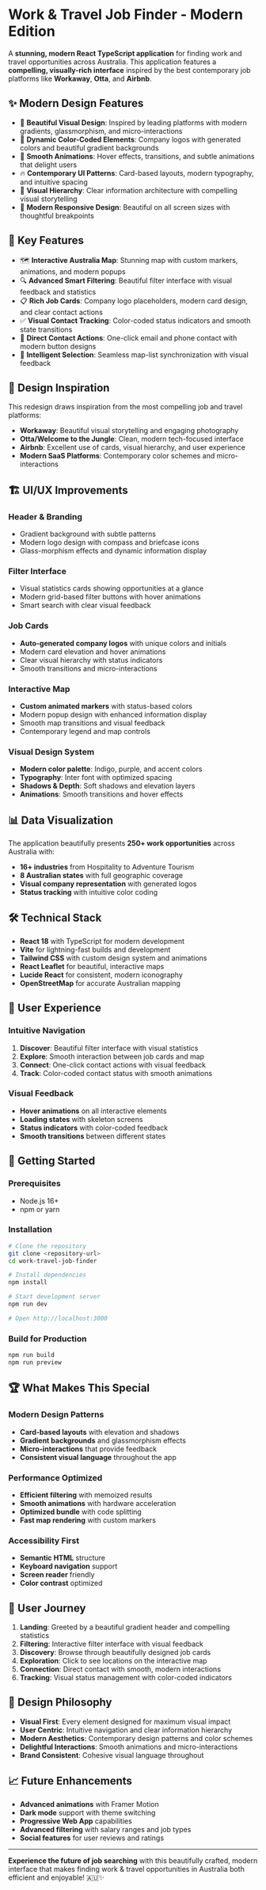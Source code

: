 # Work & Travel Job Finder - Modern Edition

A **stunning, modern React TypeScript application** for finding work and travel opportunities across Australia. This application features a **compelling, visually-rich interface** inspired by the best contemporary job platforms like **Workaway**, **Otta**, and **Airbnb**.

## ✨ Modern Design Features

- 🎨 **Beautiful Visual Design**: Inspired by leading platforms with modern gradients, glassmorphism, and micro-interactions
- 🌈 **Dynamic Color-Coded Elements**: Company logos with generated colors and beautiful gradient backgrounds
- 💫 **Smooth Animations**: Hover effects, transitions, and subtle animations that delight users
- 🔥 **Contemporary UI Patterns**: Card-based layouts, modern typography, and intuitive spacing
- 🎯 **Visual Hierarchy**: Clear information architecture with compelling visual storytelling
- 📱 **Modern Responsive Design**: Beautiful on all screen sizes with thoughtful breakpoints

## 🚀 Key Features

- 🗺️ **Interactive Australia Map**: Stunning map with custom markers, animations, and modern popups
- 🔍 **Advanced Smart Filtering**: Beautiful filter interface with visual feedback and statistics
- 📋 **Rich Job Cards**: Company logo placeholders, modern card design, and clear contact actions  
- ✅ **Visual Contact Tracking**: Color-coded status indicators and smooth state transitions
- 📧 **Direct Contact Actions**: One-click email and phone contact with modern button designs
- 🎯 **Intelligent Selection**: Seamless map-list synchronization with visual feedback

## 🎨 Design Inspiration

This redesign draws inspiration from the most compelling job and travel platforms:

- **Workaway**: Beautiful visual storytelling and engaging photography
- **Otta/Welcome to the Jungle**: Clean, modern tech-focused interface
- **Airbnb**: Excellent use of cards, visual hierarchy, and user experience
- **Modern SaaS Platforms**: Contemporary color schemes and micro-interactions

## 🏗️ UI/UX Improvements

### Header & Branding
- Gradient background with subtle patterns
- Modern logo design with compass and briefcase icons
- Glass-morphism effects and dynamic information display

### Filter Interface  
- Visual statistics cards showing opportunities at a glance
- Modern grid-based filter buttons with hover animations
- Smart search with clear visual feedback

### Job Cards
- **Auto-generated company logos** with unique colors and initials
- Modern card elevation and hover animations
- Clear visual hierarchy with status indicators
- Smooth transitions and micro-interactions

### Interactive Map
- **Custom animated markers** with status-based colors
- Modern popup design with enhanced information display
- Smooth map transitions and visual feedback
- Contemporary legend and map controls

### Visual Design System
- **Modern color palette**: Indigo, purple, and accent colors
- **Typography**: Inter font with optimized spacing
- **Shadows & Depth**: Soft shadows and elevation layers
- **Animations**: Smooth transitions and hover effects

## 📊 Data Visualization

The application beautifully presents **250+ work opportunities** across Australia with:
- **16+ industries** from Hospitality to Adventure Tourism
- **8 Australian states** with full geographic coverage
- **Visual company representation** with generated logos
- **Status tracking** with intuitive color coding

## 🛠️ Technical Stack

- **React 18** with TypeScript for modern development
- **Vite** for lightning-fast builds and development
- **Tailwind CSS** with custom design system and animations
- **React Leaflet** for beautiful, interactive maps
- **Lucide React** for consistent, modern iconography
- **OpenStreetMap** for accurate Australian mapping

## 🎯 User Experience

### Intuitive Navigation
1. **Discover**: Beautiful filter interface with visual statistics
2. **Explore**: Smooth interaction between job cards and map
3. **Connect**: One-click contact actions with visual feedback
4. **Track**: Color-coded contact status with smooth animations

### Visual Feedback
- **Hover animations** on all interactive elements
- **Loading states** with skeleton screens
- **Status indicators** with color-coded feedback
- **Smooth transitions** between different states

## 🚀 Getting Started

### Prerequisites
- Node.js 16+ 
- npm or yarn

### Installation

```bash
# Clone the repository
git clone <repository-url>
cd work-travel-job-finder

# Install dependencies
npm install

# Start development server
npm run dev

# Open http://localhost:3000
```

### Build for Production
```bash
npm run build
npm run preview
```

## 🏆 What Makes This Special

### Modern Design Patterns
- **Card-based layouts** with elevation and shadows
- **Gradient backgrounds** and glassmorphism effects
- **Micro-interactions** that provide feedback
- **Consistent visual language** throughout the app

### Performance Optimized
- **Efficient filtering** with memoized results
- **Smooth animations** with hardware acceleration
- **Optimized bundle** with code splitting
- **Fast map rendering** with custom markers

### Accessibility First
- **Semantic HTML** structure
- **Keyboard navigation** support
- **Screen reader** friendly
- **Color contrast** optimized

## 🌟 User Journey

1. **Landing**: Greeted by a beautiful gradient header and compelling statistics
2. **Filtering**: Interactive filter interface with visual feedback
3. **Discovery**: Browse through beautifully designed job cards
4. **Exploration**: Click to see locations on the interactive map
5. **Connection**: Direct contact with smooth, modern interactions
6. **Tracking**: Visual status management with color-coded indicators

## 🎨 Design Philosophy

- **Visual First**: Every element designed for maximum visual impact
- **User Centric**: Intuitive navigation and clear information hierarchy
- **Modern Aesthetics**: Contemporary design patterns and color schemes
- **Delightful Interactions**: Smooth animations and micro-interactions
- **Brand Consistent**: Cohesive visual language throughout

## 📈 Future Enhancements

- **Advanced animations** with Framer Motion
- **Dark mode** support with theme switching
- **Progressive Web App** capabilities
- **Advanced filtering** with salary ranges and job types
- **Social features** for user reviews and ratings

---

**Experience the future of job searching** with this beautifully crafted, modern interface that makes finding work & travel opportunities in Australia both efficient and enjoyable! 🇦🇺✨ 